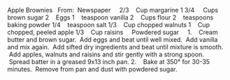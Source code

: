 Apple Brownies
 
From:  Newspaper
 
 
2/3    Cup margarine
1 3/4     Cups brown sugar
2    Eggs
1    teaspoon vanilla
2    Cups flour
2    teaspoons baking powder
1/4    teaspoon salt
1/3    Cup chopped walnuts
1    Cup chopped, peeled apple
1/3    Cup raisins
    Powdered sugar
 
 
1.    Cream butter and brown sugar.  Add eggs and beat until well mixed.  Add vanilla and mix again.  Add sifted dry ingredients and beat until mixture is smooth.  Add apples, walnuts and raisins and stir gently with a strong spoon.  Spread batter in a greased 9x13 inch pan.
2.    Bake at 350° for 30-35 minutes.  Remove from pan and dust with powdered sugar.
